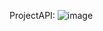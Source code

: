 ProjectAPI:
![image](https://github.com/user-attachments/assets/d7f90da0-0a6f-4d51-b06c-c9ae60441005)
